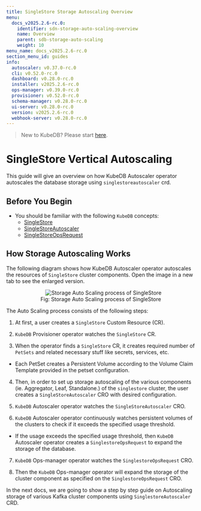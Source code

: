 ```yaml
---
title: SingleStore Storage Autoscaling Overview
menu:
  docs_v2025.2.6-rc.0:
    identifier: sdn-storage-auto-scaling-overview
    name: Overview
    parent: sdb-storage-auto-scaling
    weight: 10
menu_name: docs_v2025.2.6-rc.0
section_menu_id: guides
info:
  autoscaler: v0.37.0-rc.0
  cli: v0.52.0-rc.0
  dashboard: v0.28.0-rc.0
  installer: v2025.2.6-rc.0
  ops-manager: v0.39.0-rc.0
  provisioner: v0.52.0-rc.0
  schema-manager: v0.28.0-rc.0
  ui-server: v0.28.0-rc.0
  version: v2025.2.6-rc.0
  webhook-server: v0.28.0-rc.0
---
```


> New to KubeDB? Please start [here](/docs/v2025.2.6-rc.0/README).

# SingleStore Vertical Autoscaling

This guide will give an overview on how KubeDB Autoscaler operator autoscales the database storage using `singlestoreautoscaler` crd.

## Before You Begin

- You should be familiar with the following `KubeDB` concepts:
    - [SingleStore](/docs/v2025.2.6-rc.0/guides/singlestore/concepts/singlestore)
    - [SingleStoreAutoscaler](/docs/v2025.2.6-rc.0/guides/singlestore/concepts/autoscaler)
    - [SingleStoreOpsRequest](/docs/v2025.2.6-rc.0/guides/singlestore/concepts/opsrequest)

## How Storage Autoscaling Works

The following diagram shows how KubeDB Autoscaler operator autoscales the resources of `SingleStore` cluster components. Open the image in a new tab to see the enlarged version.

<figure align="center">
  <img alt="Storage Auto Scaling process of SingleStore" src="/docs/v2025.2.6-rc.0/images/singlestore/storage-autoscaling.svg">
<figcaption align="center">Fig: Storage Auto Scaling process of SingleStore</figcaption>
</figure>


The Auto Scaling process consists of the following steps:

1. At first, a user creates a `SingleStore` Custom Resource (CR).

2. `KubeDB` Provisioner  operator watches the `SingleStore` CR.

3. When the operator finds a `SingleStore` CR, it creates required number of `PetSets` and related necessary stuff like secrets, services, etc.

- Each PetSet creates a Persistent Volume according to the Volume Claim Template provided in the petset configuration.

4. Then, in order to set up storage autoscaling of the various components (ie. Aggregator, Leaf, Standalone.) of the `singlestore` cluster, the user creates a `SingleStoreAutoscaler` CRO with desired configuration.

5. `KubeDB` Autoscaler operator watches the `SingleStoreAutoscaler` CRO.

6. `KubeDB` Autoscaler operator continuously watches persistent volumes of the clusters to check if it exceeds the specified usage threshold.
- If the usage exceeds the specified usage threshold, then `KubeDB` Autoscaler operator creates a `SinglestoreOpsRequest` to expand the storage of the database.

7. `KubeDB` Ops-manager operator watches the `SinglestoreOpsRequest` CRO.

8. Then the `KubeDB` Ops-manager operator will expand the storage of the cluster component as specified on the `SinglestoreOpsRequest` CRO.

In the next docs, we are going to show a step by step guide on Autoscaling storage of various Kafka cluster components using `SinglestoreAutoscaler` CRD.
